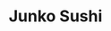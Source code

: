 ---
layout: place
title: "Junko Sushi"
permalink: /new-york/astoria/junko-sushi.html
stateAbbr: NY
stateName: New York
cityName: Astoria
place_id: ChIJmzOcKQxfwokRReun14IvXz4
photos:
  - name: >-
      places/ChIJmzOcKQxfwokRReun14IvXz4/photos/AeeoHcLfG-vVcAflVrA22JDZf2LAwS-idpyfVSTAPed-Esg8fzfZEX_IMfkjPhSgkQ9dD89Esyfz-MJ_lKqM5CGXP6fqbcFS3Ver00r6ZZaBT_z7xTb8t7UsbTyWDpq6RjeW4xBwbquoPjOXsjBrZIsWElVgXntA8yjQttyTe_wfj_syYu6NioTnlR4ydUcnWaKo0Oui85yD3eFbf2vAr46nbGFaKZ42UrPNahm84c0dYujWG0aWC-8U8N71LH0kXgU7QMuvdE0O_HWR8sCiP2f0uwr4d4XiSNQ_2qcZqwFal80q0TVEPNvhQeypsxxiIenjfFDjSYVVagtvXgjwFPjBx84ejrL8lNmWdx7iP0f4HxEKneGK2b5w1aWoXry3vzyym2F2dTOFQjSsHzyA4kytdlefic1YK1yLdY_o2THN7yoNXQd1
    widthPx: 4032
    heightPx: 2268
    authorAttributions:
      - displayName: Matthew Phillips
        uri: https://maps.google.com/maps/contrib/103711707627337707641
        photoUri: >-
          https://lh3.googleusercontent.com/a/ACg8ocIfhiK0OFnBKNheIep-ZBDbOV3954tVKZ4cru-eGsuBqVQADQ=s100-p-k-no-mo
    flagContentUri: >-
      https://www.google.com/local/imagery/report/?cb_client=maps_api_places.places_api&image_key=!1e10!2sCIHM0ogKEICAgICv-_ig6AE&hl=en-US
    googleMapsUri: >-
      https://www.google.com/maps/place//data=!3m4!1e2!3m2!1sCIHM0ogKEICAgICv-_ig6AE!2e10!4m2!3m1!1s0x89c25f0c299c339b:0x3e5f2f82d7a7eb45
  - name: >-
      places/ChIJmzOcKQxfwokRReun14IvXz4/photos/AeeoHcKzcNto3GU01vXqTO-nikMDmhscFQ6t106jcXWJbhKdSJE2DZf10JK9uMt9rXqIxG2XH9ygqQtu126AZrQgm0BdZ4v11aROm3H2cifS1JjDh-zG2ewiUkO-iseZ8GAHmBSuKBxgPOblTt5cmR9Vnt6333Q1f5CCn5dHjvdp_7jencVZX1IYbCdmWbQ6Rj4NTwN8XPG2eEsPf1Gb5MWHMx0VpOzfzh0GDbHzmFsSjytVCR6HjjAf2dSeKySSvH2a47rsmzgpKEpjOsW_vjnSfef5cEzNPNYiyC5NKCfKZjKM_epQv89fADicbCmoUai4pVd9G3yQSDCgCVr84HV_Sr8TTdJf5hkYzsxQuOI4lNH75T65Wm1ZaNpAqhKze_Fg_CLgFiRmlCu4Lzu7e9eDzfU_mqMrgFWKteu0zUcTPIaf9Q
    widthPx: 3024
    heightPx: 3024
    authorAttributions:
      - displayName: Emely Romo
        uri: https://maps.google.com/maps/contrib/109955940809127555933
        photoUri: >-
          https://lh3.googleusercontent.com/a/ACg8ocIEkHQ94xw0Bjb0HwT0qcCm8WdHkZ6GxqEy4g8uRJfe1XMk8Q=s100-p-k-no-mo
    flagContentUri: >-
      https://www.google.com/local/imagery/report/?cb_client=maps_api_places.places_api&image_key=!1e10!2sCIHM0ogKEICAgMCIh73MSQ&hl=en-US
    googleMapsUri: >-
      https://www.google.com/maps/place//data=!3m4!1e2!3m2!1sCIHM0ogKEICAgMCIh73MSQ!2e10!4m2!3m1!1s0x89c25f0c299c339b:0x3e5f2f82d7a7eb45
  - name: >-
      places/ChIJmzOcKQxfwokRReun14IvXz4/photos/AeeoHcLvU1ird8YxbZiYYUpDbGsKkl9OoHlwepBrDa1SwMhTuNofCDFl2GDOSiJLxMFflUaaXVyhcmXdXn2Gg3ZrUhclwPXhvM4d9JYIRBw42CW7hGDJ5jZ53pa1IiJ4YRaylSZHPNWJQ6EFQWEEYby3ZJ4hsx2UD6jgeU-ojRsHuMEpIlrqpmN7yltJ6pNuxEOCHDUuFXUXqPj23PgFr43MDwZpcLtci-Aaf9OxqokHTfrdbkW3FsB1-klfAwWz5aCEX3lt9cpuDGR8lVFztQvpWnuiLJZXzfIOWj3b-XYgKVDxRwg7wgK9GQOyMuUOITP8piKWfavmK2_V5nU8eof9QGnx2B3j9Qsoe50oOdkvCuMatH9q3lBAjd3Qu98yFYCfAqdlvR4btMS7Cf7PtGKpZ1eMiGEpL5JZv3X-kLbIHxtUueVq
    widthPx: 3600
    heightPx: 4800
    authorAttributions:
      - displayName: Lauren W
        uri: https://maps.google.com/maps/contrib/103191493211549268985
        photoUri: >-
          https://lh3.googleusercontent.com/a/ACg8ocL1zMyr_tgS-DxV4sj3qX9_okTr8zJHYVzQquOm2Ow_0Dsn-g=s100-p-k-no-mo
    flagContentUri: >-
      https://www.google.com/local/imagery/report/?cb_client=maps_api_places.places_api&image_key=!1e10!2sCIHM0ogKEICAgICf9oXToQE&hl=en-US
    googleMapsUri: >-
      https://www.google.com/maps/place//data=!3m4!1e2!3m2!1sCIHM0ogKEICAgICf9oXToQE!2e10!4m2!3m1!1s0x89c25f0c299c339b:0x3e5f2f82d7a7eb45
  - name: >-
      places/ChIJmzOcKQxfwokRReun14IvXz4/photos/AeeoHcJLyLLQDCS0JvlXTZoK4R2t-nE9VU_QW1KbLdub4DCnTDhxrSwbslg3jeV4tp0MwR1hybAZ5UgM3a2MaGvHfmes1TwMZlpPmYEf6B85UEoKYPYWWHy4_iMaIoLbG-umon7FaHrsupIEBzaFZtw2uiaBErAcMpZEGP9senDHpkAD17iyyFIv2FFKB1Pcsd9EYVOmugV9OpEnYM-ZQ-LbmQoe3rH0nSgSyLLEYaJ1RxiF_BgDANeKpA-_HgzW8BzTatZWt-F-lITzMwMwdjLRX4Y14mdizj35T4exy_LKFojof35qknF5OvcFKC1XSSPanjS083Vi2lskMyZY2zgKqqC2VuaaMXRHNWVxsc2peWlzX4G4YhrjoXc3TSSrUpgAbIf7fO6uABC3loVAn-6rmF1Xc49nCaVhjFTtxa9YOzJdwg
    widthPx: 2268
    heightPx: 4032
    authorAttributions:
      - displayName: Matthew Phillips
        uri: https://maps.google.com/maps/contrib/103711707627337707641
        photoUri: >-
          https://lh3.googleusercontent.com/a/ACg8ocIfhiK0OFnBKNheIep-ZBDbOV3954tVKZ4cru-eGsuBqVQADQ=s100-p-k-no-mo
    flagContentUri: >-
      https://www.google.com/local/imagery/report/?cb_client=maps_api_places.places_api&image_key=!1e10!2sCIHM0ogKEICAgICv-_igGA&hl=en-US
    googleMapsUri: >-
      https://www.google.com/maps/place//data=!3m4!1e2!3m2!1sCIHM0ogKEICAgICv-_igGA!2e10!4m2!3m1!1s0x89c25f0c299c339b:0x3e5f2f82d7a7eb45
  - name: >-
      places/ChIJmzOcKQxfwokRReun14IvXz4/photos/AeeoHcIPL_EGciHUG6oAUGGpmLNnkuvn1KsqKOtL6r4tlrauA3ZUDkzkMX6RbhlJCkAlihUBEbG6V4yXQDDwoggfesEzWSqKp8U6zek3FQwzxGIZCYyCVErxgajNHdh8oNZuoF-1CcyNqEiLvS3m1_J4K74qHTECne3Deo_VXWD6oYQzDiGraGFoQUmBw3B-xCdu2Nh8f38ZGfe1UHw9M5V66iHKQDZ7eGTj8moLyefuax0ewWAI2ldHOfWoHlm2w2Yqfu0Y0tEeKyL5sex0n2pWEKzzPZLgTs3LJ5ad8NeQQQUIKzr1WvQGejQWmfzuumKxHwc0qhyld0PUoWM983YZ9UXY5qjedLkvnEKY25pnkipLTiV64r9TbbjvnhatyESorAQRZXoEtxfYfx-xJFEaVqJ5EbZBxWItBuVt-HWXPqClyg
    widthPx: 3072
    heightPx: 4096
    authorAttributions:
      - displayName: Loyal Dodson
        uri: https://maps.google.com/maps/contrib/117490331026597078718
        photoUri: >-
          https://lh3.googleusercontent.com/a-/ALV-UjXqCx24IV9CzeIDKYC8aARsuzMLtsyhwIpI7n49D6g9r-Y-wMDD=s100-p-k-no-mo
    flagContentUri: >-
      https://www.google.com/local/imagery/report/?cb_client=maps_api_places.places_api&image_key=!1e10!2sCIHM0ogKEICAgIDbxtnTKQ&hl=en-US
    googleMapsUri: >-
      https://www.google.com/maps/place//data=!3m4!1e2!3m2!1sCIHM0ogKEICAgIDbxtnTKQ!2e10!4m2!3m1!1s0x89c25f0c299c339b:0x3e5f2f82d7a7eb45
  - name: >-
      places/ChIJmzOcKQxfwokRReun14IvXz4/photos/AeeoHcIh9LR3o7Pj0KeKDE2Y3e2Z0bE8_o4rTGL5MLFB3FSikAHnceIcjXGUA3kbFST761ljCjpmKYe9yWThX8b78Yz4kftauVUFMnuzTDO8bxwp1udX8p-pQ4IaFoXQySmAjZyBL0Y9Tmstrf-MrbbylBJVaJbvkATQdERPaS5VidzK9IqUEiZCWIQz9KQwLLfyU4iseVf3PbAsLLSCgy6zskzw1C6jPZNaO_rinYOWmr9NGQpzox6_LLMwaSorL9tCo-tgsvu41H2aH8moRZ7A7u2cdJX11zd_DoTz3XCUBCJiOlUtA7dvJ-yjhoE0SGyfJGSZkoMooax-qgvWDi2uGlpE4B-RWNhGcAnPzspegxcZw2i_4q8L8cvx8AeMc4vEQYFeN5rpa3LdrhnEMpip0t6OhV6etNyIz9MZeXJ3ZKWOjQ
    widthPx: 4032
    heightPx: 2268
    authorAttributions:
      - displayName: Matthew Phillips
        uri: https://maps.google.com/maps/contrib/103711707627337707641
        photoUri: >-
          https://lh3.googleusercontent.com/a/ACg8ocIfhiK0OFnBKNheIep-ZBDbOV3954tVKZ4cru-eGsuBqVQADQ=s100-p-k-no-mo
    flagContentUri: >-
      https://www.google.com/local/imagery/report/?cb_client=maps_api_places.places_api&image_key=!1e10!2sCIHM0ogKEICAgICv-_igaA&hl=en-US
    googleMapsUri: >-
      https://www.google.com/maps/place//data=!3m4!1e2!3m2!1sCIHM0ogKEICAgICv-_igaA!2e10!4m2!3m1!1s0x89c25f0c299c339b:0x3e5f2f82d7a7eb45
  - name: >-
      places/ChIJmzOcKQxfwokRReun14IvXz4/photos/AeeoHcI9i2CLofuudRgSUhI6LJOfunZkITPIk-pWF_ObeaqWYnbYbcEZ13gKe4i4ZA2Ul5jkDOXJri9DQzJQEhUQdwwkjBFFpEtD_ohdwB3WzPFPIt3NVf0bGfh-2ZRM6kKPaXt_q_GmMLTSqDRxDI0Xz566dobjpNGsLJMNvVFrpq5nGGvUm1ZLHffoaWQf7ybbl3IZLW3fnLvGBQKckunEzLdd15BvO0V7cmF7Do7sgJSPcGqWJPmeeNXIKdvpd_YEblsEDpCok_uu9TbGdamHfDu-WBIR9qicMA6GTQJbkHe1iIBRV6WqdAQ9WdlJNISsdE1vKCQHl8f36QbmZcbe7kRB_MzJoOjRtTs7NWrPAGcoLsONnwaRDNVxlUrVGeGQVqUlItsniotyqwnSLQjJUU1pjVExLzfA6el3Fu2ja9vmMw
    widthPx: 3600
    heightPx: 4800
    authorAttributions:
      - displayName: Lauren W
        uri: https://maps.google.com/maps/contrib/103191493211549268985
        photoUri: >-
          https://lh3.googleusercontent.com/a/ACg8ocL1zMyr_tgS-DxV4sj3qX9_okTr8zJHYVzQquOm2Ow_0Dsn-g=s100-p-k-no-mo
    flagContentUri: >-
      https://www.google.com/local/imagery/report/?cb_client=maps_api_places.places_api&image_key=!1e10!2sCIHM0ogKEICAgICf9oXTIQ&hl=en-US
    googleMapsUri: >-
      https://www.google.com/maps/place//data=!3m4!1e2!3m2!1sCIHM0ogKEICAgICf9oXTIQ!2e10!4m2!3m1!1s0x89c25f0c299c339b:0x3e5f2f82d7a7eb45
  - name: >-
      places/ChIJmzOcKQxfwokRReun14IvXz4/photos/AeeoHcLkJ-0V-t890L0p6QOjOfjVekYu7_DjOGimFL-9ZVf9p7aJF0eV6630FTxvi-wjr0Tu9NBV_2L6PY0GOS1bdOUxKt9OKfUs3HrnZkHvJxpebUD0hPdcDMeKMhwfXLRJXGOmN2KuhAGaOr_a2kkWswiyzcIyjDx33eynnWuSsWwDZXaI1WJDFC3DfXC-BnLnm_91k3J9o42gAt2z7kx7eKMw8-xUYqToereBhr-oou8oS873BslmCoOc_JYcB4zqR8jxUJ_SIqDuxm659aZf3gOF-LfsE1SU52mQYRzKLeFg6rxmte7vpLP9ZQQHWPlL2bDBLvDZMP2_2xsYEN1zoizSv6_rsDtVtO9t3pbI_JBr_Xbw_xXPRbaivaBWOAXGZDHbqbazaEG6PkSJZSK9r8Gqj0lTd0wfQIBCSSzNCpzlCF50
    widthPx: 3024
    heightPx: 3024
    authorAttributions:
      - displayName: Emely Romo
        uri: https://maps.google.com/maps/contrib/109955940809127555933
        photoUri: >-
          https://lh3.googleusercontent.com/a/ACg8ocIEkHQ94xw0Bjb0HwT0qcCm8WdHkZ6GxqEy4g8uRJfe1XMk8Q=s100-p-k-no-mo
    flagContentUri: >-
      https://www.google.com/local/imagery/report/?cb_client=maps_api_places.places_api&image_key=!1e10!2sCIHM0ogKEICAgMCIh73MiQE&hl=en-US
    googleMapsUri: >-
      https://www.google.com/maps/place//data=!3m4!1e2!3m2!1sCIHM0ogKEICAgMCIh73MiQE!2e10!4m2!3m1!1s0x89c25f0c299c339b:0x3e5f2f82d7a7eb45
  - name: >-
      places/ChIJmzOcKQxfwokRReun14IvXz4/photos/AeeoHcL8Z8VilrVf9YpUVlct2T4c9NGp5SxZkfDbNZHK2tMQ_QWNlRyVq_8OmILq_4Qf2dKgPss03anStDf3AdOAJ64Pz6bgDlm24xbjZZhZ-epbCymHvO4aA74Q_qzqIm_rsBmiyiGcZkV9CsiEYpKML4-GLMLoh9RTkYAJrDQi3X4Ih8OCUeT4CHHOWqGCV_4CH_WIbEfuFJg2bHhLsLw4pwZPmuUeIGTkdBVCDiVFhm0fFFNe72ujinZK4dmN1nxNCTLWgZfipqpsuiGvmi9qqbO0hP4mY_y3OCPOkOLFiCs6ciF9nLU2N2-3eXXiVVseQBpo2haTFP3hY_SvBLg8RRRcVoHglOlDBVwFM2dpHfzyi1mihUoP0yyszZnhvnUIOSBdPngc0-Wu7hiw8MHOBcLOUcUtk5OAYCRBmqzMIzf8Ow
    widthPx: 3024
    heightPx: 3024
    authorAttributions:
      - displayName: Emely Romo
        uri: https://maps.google.com/maps/contrib/109955940809127555933
        photoUri: >-
          https://lh3.googleusercontent.com/a/ACg8ocIEkHQ94xw0Bjb0HwT0qcCm8WdHkZ6GxqEy4g8uRJfe1XMk8Q=s100-p-k-no-mo
    flagContentUri: >-
      https://www.google.com/local/imagery/report/?cb_client=maps_api_places.places_api&image_key=!1e10!2sCIHM0ogKEICAgMCIh73MCQ&hl=en-US
    googleMapsUri: >-
      https://www.google.com/maps/place//data=!3m4!1e2!3m2!1sCIHM0ogKEICAgMCIh73MCQ!2e10!4m2!3m1!1s0x89c25f0c299c339b:0x3e5f2f82d7a7eb45
  - name: >-
      places/ChIJmzOcKQxfwokRReun14IvXz4/photos/AeeoHcKK_7JZoSCmI0ij3CDS2MU3-DrB4LaJg5DV3nEtVkSEsN9ZIIRQ5EbwF125VoF7IxiwR8RhJktN7yIFXjcj7OGZP4Ks507ZpDAbfIW7lWnw8JRl93foZv70XBUOQt4mh8w88DsopXzwgk40Ysc20cBj9x9nwHeiU_Ph290agwfskLXHEb0rdOYhO-x0K6Unc1YjlMgaRRWgwS0PWRl5-b74W-3H161zGo7WfLPp5vpqUNdkPaSqCc8wKgCNRQOmJrhArP30ZutoAsr7nKSy6fNYtzuvrolTfXkJyQSe5VxL7cH1CUyftA74V4Qj2DzLTkFY69Nu15RePzS4K30lSe4w0Qr6gZDiR3e2ds9-wY7n6AD0x2HnnSwKiUNv_rgplj3nhSMtgwRrTbaRh4dhbQalyLxAJxnPVNS40p-O1IEwLg
    widthPx: 4096
    heightPx: 3072
    authorAttributions:
      - displayName: Loyal Dodson
        uri: https://maps.google.com/maps/contrib/117490331026597078718
        photoUri: >-
          https://lh3.googleusercontent.com/a-/ALV-UjXqCx24IV9CzeIDKYC8aARsuzMLtsyhwIpI7n49D6g9r-Y-wMDD=s100-p-k-no-mo
    flagContentUri: >-
      https://www.google.com/local/imagery/report/?cb_client=maps_api_places.places_api&image_key=!1e10!2sCIHM0ogKEICAgIDbxtnDHw&hl=en-US
    googleMapsUri: >-
      https://www.google.com/maps/place//data=!3m4!1e2!3m2!1sCIHM0ogKEICAgIDbxtnDHw!2e10!4m2!3m1!1s0x89c25f0c299c339b:0x3e5f2f82d7a7eb45
address: 33-02 Broadway, Astoria, NY 11106, USA
street: 33-02 Broadway
city: Astoria
state: NY
zip: '11106'
country: USA
neighborhood: Astoria
latitude: '40.761010'
longitude: '-73.923779'
accessibility_options:
  wheelchairAccessibleRestroom: true
business_status: OPERATIONAL
name: Junko Sushi
google_maps_links:
  directionsUri: >-
    https://www.google.com/maps/dir//''/data=!4m7!4m6!1m1!4e2!1m2!1m1!1s0x89c25f0c299c339b:0x3e5f2f82d7a7eb45!3e0
  placeUri: https://maps.google.com/?cid=4494363192149404485
  writeAReviewUri: >-
    https://www.google.com/maps/place//data=!4m3!3m2!1s0x89c25f0c299c339b:0x3e5f2f82d7a7eb45!12e1
  reviewsUri: >-
    https://www.google.com/maps/place//data=!4m4!3m3!1s0x89c25f0c299c339b:0x3e5f2f82d7a7eb45!9m1!1b1
  photosUri: >-
    https://www.google.com/maps/place//data=!4m3!3m2!1s0x89c25f0c299c339b:0x3e5f2f82d7a7eb45!10e5
primary_type: Japanese Restaurant
opening_hours:
  regular: null
  current: null
secondary_opening_hours:
  regular:
    weekdayDescriptions: null
    type: null
  current:
    weekdayDescriptions: null
    type: null
phone: (718) 777-1588
price_level: PRICE_LEVEL_MODERATE
price_range: $10 &ndash; $20
rating: '4.2'
rating_count: 22
website: https://www.junkosushi-astoria.com/?utm_source=gmb&utm_medium=website
description: null
reviews:
  - name: >-
      places/ChIJmzOcKQxfwokRReun14IvXz4/reviews/ChdDSUhNMG9nS0VJQ0FnTUNJaDczTXNRRRAB
    relativePublishTimeDescription: a week ago
    rating: 5
    text:
      text: >-
        Food was great, the noodles were fantastic. The sushi portions were a
        bit small and pricy. But very delicious and fresh.
      languageCode: en
    originalText:
      text: >-
        Food was great, the noodles were fantastic. The sushi portions were a
        bit small and pricy. But very delicious and fresh.
      languageCode: en
    authorAttribution:
      displayName: Emely Romo
      uri: https://www.google.com/maps/contrib/109955940809127555933/reviews
      photoUri: >-
        https://lh3.googleusercontent.com/a/ACg8ocIEkHQ94xw0Bjb0HwT0qcCm8WdHkZ6GxqEy4g8uRJfe1XMk8Q=s128-c0x00000000-cc-rp-mo-ba3
    publishTime: '2025-04-05T03:07:44.670253Z'
    flagContentUri: >-
      https://www.google.com/local/review/rap/report?postId=ChdDSUhNMG9nS0VJQ0FnTUNJaDczTXNRRRAB&d=17924085&t=1
    googleMapsUri: >-
      https://www.google.com/maps/reviews/data=!4m6!14m5!1m4!2m3!1sChdDSUhNMG9nS0VJQ0FnTUNJaDczTXNRRRAB!2m1!1s0x89c25f0c299c339b:0x3e5f2f82d7a7eb45
  - name: >-
      places/ChIJmzOcKQxfwokRReun14IvXz4/reviews/ChdDSUhNMG9nS0VJQ0FnSUN2LV9pZ3lBRRAB
    relativePublishTimeDescription: 3 months ago
    rating: 5
    text:
      text: >-
        Glad I popped back into this place, the fish is as fresh as I remember
        and the rolls were made well with great flavor. Don't let the quiet
        inside fool you (busy area), it's worth the non-wait.
      languageCode: en
    originalText:
      text: >-
        Glad I popped back into this place, the fish is as fresh as I remember
        and the rolls were made well with great flavor. Don't let the quiet
        inside fool you (busy area), it's worth the non-wait.
      languageCode: en
    authorAttribution:
      displayName: Matthew Phillips
      uri: https://www.google.com/maps/contrib/103711707627337707641/reviews
      photoUri: >-
        https://lh3.googleusercontent.com/a/ACg8ocIfhiK0OFnBKNheIep-ZBDbOV3954tVKZ4cru-eGsuBqVQADQ=s128-c0x00000000-cc-rp-mo-ba3
    publishTime: '2024-12-15T04:01:03.752942Z'
    flagContentUri: >-
      https://www.google.com/local/review/rap/report?postId=ChdDSUhNMG9nS0VJQ0FnSUN2LV9pZ3lBRRAB&d=17924085&t=1
    googleMapsUri: >-
      https://www.google.com/maps/reviews/data=!4m6!14m5!1m4!2m3!1sChdDSUhNMG9nS0VJQ0FnSUN2LV9pZ3lBRRAB!2m1!1s0x89c25f0c299c339b:0x3e5f2f82d7a7eb45
  - name: >-
      places/ChIJmzOcKQxfwokRReun14IvXz4/reviews/ChdDSUhNMG9nS0VJQ0FnSUQ1c01qdjFBRRAB
    relativePublishTimeDescription: a year ago
    rating: 2
    text:
      text: >-
        I’ve only ever gotten take out from this place since it’s right by me. I
        like that they have so much variety but balk at the idea of paying $17
        for a roll. Most taste the same to me. So I get the $7 rolls.


        When I come in I usually get rushed to order, which doesn’t feel good.
        Also sucks to pay extra for using a credit card, as opposed to cash.
        There’s never anyone in the store when I’ve gone to get food and I’ve
        made a visit 5-ish times over the past year. It seems like the
        restaurant is struggling to survive to adding on fees where they can.
      languageCode: en
    originalText:
      text: >-
        I’ve only ever gotten take out from this place since it’s right by me. I
        like that they have so much variety but balk at the idea of paying $17
        for a roll. Most taste the same to me. So I get the $7 rolls.


        When I come in I usually get rushed to order, which doesn’t feel good.
        Also sucks to pay extra for using a credit card, as opposed to cash.
        There’s never anyone in the store when I’ve gone to get food and I’ve
        made a visit 5-ish times over the past year. It seems like the
        restaurant is struggling to survive to adding on fees where they can.
      languageCode: en
    authorAttribution:
      displayName: Puja Devi
      uri: https://www.google.com/maps/contrib/115357458506478574570/reviews
      photoUri: >-
        https://lh3.googleusercontent.com/a/ACg8ocI8K5Ipwu31uMqLdm4KyJwrrQs5bKaEvTsorSixZtfa1tRf0A=s128-c0x00000000-cc-rp-mo-ba4
    publishTime: '2024-03-09T17:30:10.547847Z'
    flagContentUri: >-
      https://www.google.com/local/review/rap/report?postId=ChdDSUhNMG9nS0VJQ0FnSUQ1c01qdjFBRRAB&d=17924085&t=1
    googleMapsUri: >-
      https://www.google.com/maps/reviews/data=!4m6!14m5!1m4!2m3!1sChdDSUhNMG9nS0VJQ0FnSUQ1c01qdjFBRRAB!2m1!1s0x89c25f0c299c339b:0x3e5f2f82d7a7eb45
  - name: >-
      places/ChIJmzOcKQxfwokRReun14IvXz4/reviews/ChdDSUhNMG9nS0VJQ0FnSUNabGQzTzFRRRAB
    relativePublishTimeDescription: a year ago
    rating: 4
    text:
      text: >-
        My wife and I love sushi and come here nearly weekly. At this point we
        walk in, sit down and get our "usual." Staff is friendly and the food is
        good.


        When it comes to Sushi there is gas station sushi and then there is
        omakase-only-super-fresh-super-pricy-sushi. Junko isn't the latter and
        definitely not the first. It's solid, fresh, good tasting sushi with
        plenty of choice and variation. The price to quality ratio is really
        good. Sure you can get a similar experience for the same price and a
        better experience for quite a bit more: it doesn't take away from the
        consistently good food that they serve.
      languageCode: en
    originalText:
      text: >-
        My wife and I love sushi and come here nearly weekly. At this point we
        walk in, sit down and get our "usual." Staff is friendly and the food is
        good.


        When it comes to Sushi there is gas station sushi and then there is
        omakase-only-super-fresh-super-pricy-sushi. Junko isn't the latter and
        definitely not the first. It's solid, fresh, good tasting sushi with
        plenty of choice and variation. The price to quality ratio is really
        good. Sure you can get a similar experience for the same price and a
        better experience for quite a bit more: it doesn't take away from the
        consistently good food that they serve.
      languageCode: en
    authorAttribution:
      displayName: Alex R
      uri: https://www.google.com/maps/contrib/102849032175244644952/reviews
      photoUri: >-
        https://lh3.googleusercontent.com/a-/ALV-UjX8zb2hvYic-vZOtEpMmGfV3bNnrUQYeEzFl88-yFre8KfXYmLm=s128-c0x00000000-cc-rp-mo
    publishTime: '2023-09-14T19:38:12.816131Z'
    flagContentUri: >-
      https://www.google.com/local/review/rap/report?postId=ChdDSUhNMG9nS0VJQ0FnSUNabGQzTzFRRRAB&d=17924085&t=1
    googleMapsUri: >-
      https://www.google.com/maps/reviews/data=!4m6!14m5!1m4!2m3!1sChdDSUhNMG9nS0VJQ0FnSUNabGQzTzFRRRAB!2m1!1s0x89c25f0c299c339b:0x3e5f2f82d7a7eb45
  - name: >-
      places/ChIJmzOcKQxfwokRReun14IvXz4/reviews/ChZDSUhNMG9nS0VJQ0FnSURKdjdXMGJBEAE
    relativePublishTimeDescription: a year ago
    rating: 5
    text:
      text: >-
        Junko is my go-to sushi spot in Astoria. They do more carryout and
        delivery than dine-in since COVID, but they’re still as polite as ever
        if you want to sit and eat. Tasty sushi standards and always fresh!
      languageCode: en
    originalText:
      text: >-
        Junko is my go-to sushi spot in Astoria. They do more carryout and
        delivery than dine-in since COVID, but they’re still as polite as ever
        if you want to sit and eat. Tasty sushi standards and always fresh!
      languageCode: en
    authorAttribution:
      displayName: Jen Adams
      uri: https://www.google.com/maps/contrib/103155380887730956538/reviews
      photoUri: >-
        https://lh3.googleusercontent.com/a-/ALV-UjWx9XZMtWMvuR7IMXuzY_tJ8e6XtykcNETJa63AWwlS2tqEiEtQ=s128-c0x00000000-cc-rp-mo-ba3
    publishTime: '2023-07-26T00:53:10.453498Z'
    flagContentUri: >-
      https://www.google.com/local/review/rap/report?postId=ChZDSUhNMG9nS0VJQ0FnSURKdjdXMGJBEAE&d=17924085&t=1
    googleMapsUri: >-
      https://www.google.com/maps/reviews/data=!4m6!14m5!1m4!2m3!1sChZDSUhNMG9nS0VJQ0FnSURKdjdXMGJBEAE!2m1!1s0x89c25f0c299c339b:0x3e5f2f82d7a7eb45
parking_options: null
payment_options:
  acceptsCreditCards: true
  acceptsDebitCards: true
  acceptsCashOnly: false
  acceptsNfc: true
allow_dogs: null
curbside_pickup: null
delivery: true
dine_in: true
good_for_children: null
good_for_groups: null
good_for_sports: false
live_music: false
menu_for_children: null
outdoor_seating: null
reservable: null
restroom: true
serves_beer: null
serves_breakfast: null
serves_brunch: null
serves_cocktails: null
serves_coffee: null
serves_dinner: true
serves_dessert: null
serves_lunch: true
serves_vegetarian_food: null
serves_wine: null
takeout: true

---